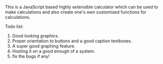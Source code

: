 This is a JavaScript based highly extensible calculator which can be used
to make calculations and also create one's own customised functions for 
calculations.

Todo list:
1) Good looking graphics.
2) Proper orientation to buttons and a good caption textboxes.
3) A super good graphing feature.
4) Hosting it on a good enough of a system.
5) fix the bugs if any! 

